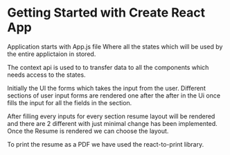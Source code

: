 # Getting Started with Create React App

Application starts with App.js file Where all the states which will be used by the entire applictaion in stored.

The context api is used to to transfer data to all the components which needs access to the states.

Initially the UI the forms which takes the input from the user. Different sections of user input forms are rendered one after the after in the Ui once fills the input for all the fields in the section.

After filling every inputs for every section resume layout will be rendered and there are 2 different with just minimal change has been implemented. Once the Resume is rendered we can choose the layout.

To print the resume as a PDF we have used the react-to-print library.